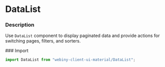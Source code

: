 # DataList

### Description
Use `DataList` component to display paginated data and provide actions for switching pages, filters, and sorters.

### Import
```js
import DataList from "webiny-client-ui-material/DataList";
```